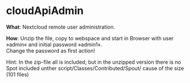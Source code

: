 # cloudApiAdmin
<p>
  <b>What</b>: Nextcloud remote user administration.
</p><p>
<b>How</b>: Unzip the file, copy to webspace and start in Browser with user »admin« and initial password »admin1«.
<br />
  Change the password as first action!
</p>

Hint:
In the zip-file all is included, but in the unzipped version there is no Spot included unther script/Classes/Contributed/Spout/ cause of the size (101 files)
